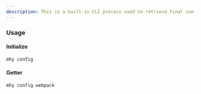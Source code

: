 ```yaml
---
description: This is a built-in CLI process used to retrieve final config objects in various formats OR initialize a single/environment configuration.
---
```


### Usage

#### Initialize
```bash
mhy config
```

#### Getter
```bash
mhy config webpack
```